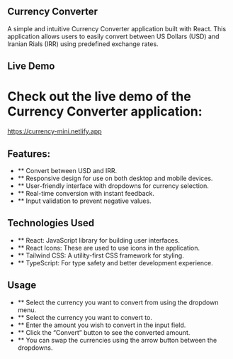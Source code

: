 ## Currency Converter

A simple and intuitive Currency Converter application built with React. This application allows users to easily convert between US Dollars (USD) and Iranian Rials (IRR) using predefined exchange rates.

## Live Demo

# Check out the live demo of the Currency Converter application:
https://currency-mini.netlify.app

## Features:

- ** Convert between USD and IRR.
- ** Responsive design for use on both desktop and mobile devices.
- ** User-friendly interface with dropdowns for currency selection.
- ** Real-time conversion with instant feedback.
- ** Input validation to prevent negative values.

## Technologies Used

- ** React: JavaScript library for building user interfaces.
- ** React Icons: These are used to use icons in the application.
- ** Tailwind CSS: A utility-first CSS framework for styling.
- ** TypeScript: For type safety and better development experience.

## Usage

- ** Select the currency you want to convert from using the dropdown menu.
- ** Select the currency you want to convert to.
- ** Enter the amount you wish to convert in the input field.
- ** Click the “Convert” button to see the converted amount.
- ** You can swap the currencies using the arrow button between the dropdowns.

